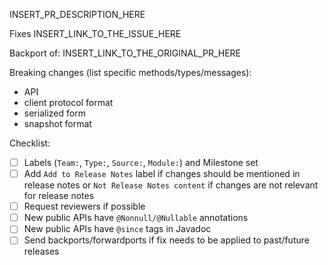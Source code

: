 <!--
Contributing to Hazelcast and looking for a challenge? Why don't you check out our open positions?

https://hazelcast.pinpointhq.com/
-->

INSERT_PR_DESCRIPTION_HERE

Fixes INSERT_LINK_TO_THE_ISSUE_HERE

Backport of: INSERT_LINK_TO_THE_ORIGINAL_PR_HERE

Breaking changes (list specific methods/types/messages):
* API
* client protocol format
* serialized form
* snapshot format

Checklist:
- [ ] Labels (`Team:`, `Type:`, `Source:`, `Module:`) and Milestone set
- [ ] Add `Add to Release Notes` label if changes should be mentioned in release notes or `Not Release Notes content` if changes are not relevant for release notes
- [ ] Request reviewers if possible
- [ ] New public APIs have `@Nonnull/@Nullable` annotations
- [ ] New public APIs have `@since` tags in Javadoc
- [ ] Send backports/forwardports if fix needs to be applied to past/future releases
